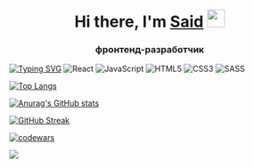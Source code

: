 <h1 align="center">Hi there, I'm <a href="https://hh.ru/resume/b48d204fff0b8689e20039ed1f6d7077623950" target="_blank">Said</a> 
<img src="https://github.com/blackcater/blackcater/raw/main/images/Hi.gif" height="32"/></h1>
<h3 align="center">фронтенд-разработчик</h3>

[![Typing SVG](https://readme-typing-svg.herokuapp.com?lines=%D0%B4%D0%BB%D1%8F+%D1%80%D0%B0%D0%B7%D1%80%D0%B0%D0%B1%D0%BE%D1%82%D0%BA%D0%B8+%D0%B8%D1%81%D0%BF%D0%BE%D0%BB%D1%8C%D0%B7%D1%83%D1%8E%3A+--%3E)](https://git.io/typing-svg)
	![React](https://img.shields.io/badge/react-hotpink.svg?style=for-the-badge&logo=React&logoColor=white)
	![JavaScript](https://img.shields.io/badge/javascript-%23323330.svg?style=for-the-badge&logo=javascript&logoColor=%23F7DF1E)
	![HTML5](https://img.shields.io/badge/html5-%23E34F26.svg?style=for-the-badge&logo=html5&logoColor=white)
	![CSS3](https://img.shields.io/badge/css3-%231572B6.svg?style=for-the-badge&logo=css3&logoColor=white)
	![SASS](https://img.shields.io/badge/SASS-hotpink.svg?style=for-the-badge&logo=SASS&logoColor=white)

	

[![Top Langs](https://github-readme-stats.vercel.app/api/top-langs/?username=MuhamadBoboev&layout=compact)](https://github.com/anuraghazra/github-readme-stats)

[![Anurag's GitHub stats](https://github-readme-stats.vercel.app/api?username=MuhamadBoboev)](https://github.com/anuraghazra/github-readme-stats)

[![GitHub Streak](http://github-readme-streak-stats.herokuapp.com?user=MuhamadBoboev&theme=%D0%B4%D0%B5%D1%84%D0%BE%D0%BB%D1%82&hide_border=%D0%9B%D0%9E%D0%96%D0%AC&date_format=M%20j%5B%2C%20Y%5D)](https://git.io/streak-stats)

[![codewars](https://www.codewars.com/users/MuhamadBoboev/badges/large)](https://www.codewars.com/users/MuhamadBoboev)   

![](https://komarev.com/ghpvc/?username=MuhamadBoboev)


